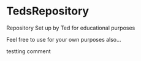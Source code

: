 TedsRepository
==============

Repository Set up by Ted for educational purposes

Feel free to use for your own purposes also...

testting comment
